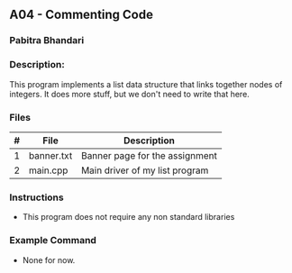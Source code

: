 ## A04 - Commenting Code
### Pabitra Bhandari
### Description:

This program implements a list data structure that links together nodes of integers. It does more stuff, but we don't need to write that here.

### Files

|   #   | File     | Description                      |
| :---: | -------- | -------------------------------- |
|   1   | banner.txt | Banner page for the assignment   |
|   2   | main.cpp  | Main driver of my list program  |

### Instructions

- This program does not require any non standard libraries

### Example Command

- None for now.
